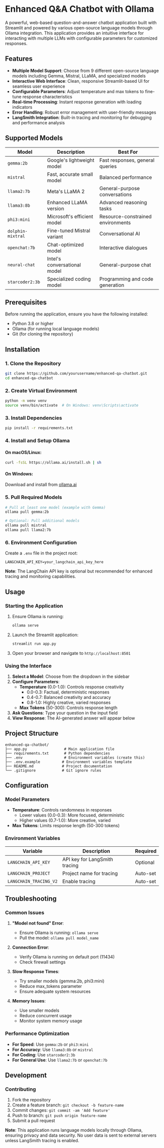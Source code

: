 # Enhanced Q&A Chatbot with Ollama

A powerful, web-based question-and-answer chatbot application built with Streamlit and powered by various open-source language models through Ollama integration. This application provides an intuitive interface for interacting with multiple LLMs with configurable parameters for customized responses.

## Features

- **Multiple Model Support**: Choose from 9 different open-source language models including Gemma, Mistral, LLaMA, and specialized models
- **Interactive Web Interface**: Clean, responsive Streamlit-based UI for seamless user experience
- **Configurable Parameters**: Adjust temperature and max tokens to fine-tune response characteristics
- **Real-time Processing**: Instant response generation with loading indicators
- **Error Handling**: Robust error management with user-friendly messages
- **LangSmith Integration**: Built-in tracing and monitoring for debugging and performance analysis

## Supported Models

| Model | Description | Best For |
|-------|-------------|----------|
| `gemma:2b` | Google's lightweight model | Fast responses, general queries |
| `mistral` | Fast, accurate small model | Balanced performance |
| `llama2:7b` | Meta's LLaMA 2 | General-purpose conversations |
| `llama3:8b` | Enhanced LLaMA version | Advanced reasoning tasks |
| `phi3:mini` | Microsoft's efficient model | Resource-constrained environments |
| `dolphin-mixtral` | Fine-tuned Mistral variant | Conversational AI |
| `openchat:7b` | Chat-optimized model | Interactive dialogues |
| `neural-chat` | Intel's conversational model | General-purpose chat |
| `starcoder2:3b` | Specialized coding model | Programming and code generation |

## Prerequisites

Before running the application, ensure you have the following installed:

- Python 3.8 or higher
- Ollama (for running local language models)
- Git (for cloning the repository)

## Installation

### 1. Clone the Repository

```bash
git clone https://github.com/yourusername/enhanced-qa-chatbot.git
cd enhanced-qa-chatbot
```

### 2. Create Virtual Environment

```bash
python -m venv venv
source venv/bin/activate  # On Windows: venv\Scripts\activate
```

### 3. Install Dependencies

```bash
pip install -r requirements.txt
```

### 4. Install and Setup Ollama

#### On macOS/Linux:
```bash
curl -fsSL https://ollama.ai/install.sh | sh
```

#### On Windows:
Download and install from [ollama.ai](https://ollama.ai/download)

### 5. Pull Required Models

```bash
# Pull at least one model (example with Gemma)
ollama pull gemma:2b

# Optional: Pull additional models
ollama pull mistral
ollama pull llama2:7b
```

### 6. Environment Configuration

Create a `.env` file in the project root:

```env
LANGCHAIN_API_KEY=your_langchain_api_key_here
```

**Note**: The LangChain API key is optional but recommended for enhanced tracing and monitoring capabilities.

## Usage

### Starting the Application

1. Ensure Ollama is running:
   ```bash
   ollama serve
   ```

2. Launch the Streamlit application:
   ```bash
   streamlit run app.py
   ```

3. Open your browser and navigate to `http://localhost:8501`

### Using the Interface

1. **Select a Model**: Choose from the dropdown in the sidebar
2. **Configure Parameters**:
   - **Temperature** (0.0-1.0): Controls response creativity
     - 0.0-0.3: Factual, deterministic responses
     - 0.4-0.7: Balanced creativity and accuracy
     - 0.8-1.0: Highly creative, varied responses
   - **Max Tokens** (50-300): Controls response length
3. **Ask Questions**: Type your question in the input field
4. **View Response**: The AI-generated answer will appear below

## Project Structure

```
enhanced-qa-chatbot/
├── app.py                 # Main application file
├── requirements.txt       # Python dependencies
├── .env                   # Environment variables (create this)
├── .env.example          # Environment variables template
├── README.md             # Project documentation
└── .gitignore            # Git ignore rules
```

## Configuration

### Model Parameters

- **Temperature**: Controls randomness in responses
  - Lower values (0.0-0.3): More focused, deterministic
  - Higher values (0.7-1.0): More creative, varied
- **Max Tokens**: Limits response length (50-300 tokens)

### Environment Variables

| Variable | Description | Required |
|----------|-------------|----------|
| `LANGCHAIN_API_KEY` | API key for LangSmith tracing | Optional |
| `LANGCHAIN_PROJECT` | Project name for tracing | Auto-set |
| `LANGCHAIN_TRACING_V2` | Enable tracing | Auto-set |

## Troubleshooting

### Common Issues

1. **"Model not found" Error**:
   - Ensure Ollama is running: `ollama serve`
   - Pull the model: `ollama pull model_name`

2. **Connection Error**:
   - Verify Ollama is running on default port (11434)
   - Check firewall settings

3. **Slow Response Times**:
   - Try smaller models (gemma:2b, phi3:mini)
   - Reduce max_tokens parameter
   - Ensure adequate system resources

4. **Memory Issues**:
   - Use smaller models
   - Reduce concurrent usage
   - Monitor system memory usage

### Performance Optimization

- **For Speed**: Use `gemma:2b` or `phi3:mini`
- **For Accuracy**: Use `llama3:8b` or `mistral`
- **For Coding**: Use `starcoder2:3b`
- **For General Use**: Use `llama2:7b` or `openchat:7b`

## Development

### Contributing

1. Fork the repository
2. Create a feature branch: `git checkout -b feature-name`
3. Commit changes: `git commit -am 'Add feature'`
4. Push to branch: `git push origin feature-name`
5. Submit a pull request


**Note**: This application runs language models locally through Ollama, ensuring privacy and data security. No user data is sent to external servers unless LangSmith tracing is enabled.
